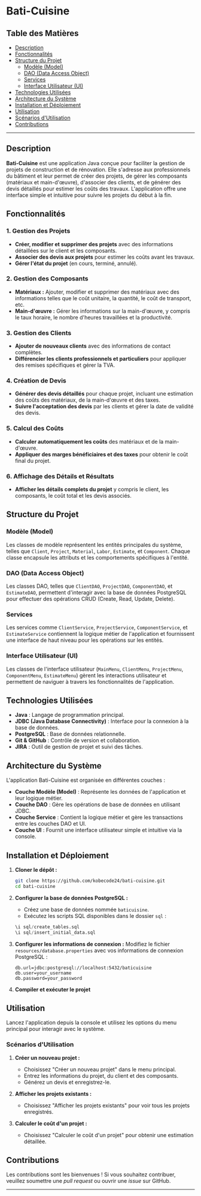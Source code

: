 
# Bati-Cuisine

## Table des Matières
- [Description](#description)
- [Fonctionnalités](#fonctionnalités)
- [Structure du Projet](#structure-du-projet)
  - [Modèle (Model)](#modèle-model)
  - [DAO (Data Access Object)](#dao-data-access-object)
  - [Services](#services)
  - [Interface Utilisateur (UI)](#interface-utilisateur-ui)
- [Technologies Utilisées](#technologies-utilisées)
- [Architecture du Système](#architecture-du-système)
- [Installation et Déploiement](#installation-et-déploiement)
- [Utilisation](#utilisation)
- [Scénarios d'Utilisation](#scénarios-dutilisation)
- [Contributions](#contributions)
---

## Description

**Bati-Cuisine** est une application Java conçue pour faciliter la gestion de projets de construction et de rénovation. Elle s'adresse aux professionnels du bâtiment et leur permet de créer des projets, de gérer les composants (matériaux et main-d'œuvre), d'associer des clients, et de générer des devis détaillés pour estimer les coûts des travaux. L'application offre une interface simple et intuitive pour suivre les projets du début à la fin.

## Fonctionnalités

### 1. Gestion des Projets
- **Créer, modifier et supprimer des projets** avec des informations détaillées sur le client et les composants.
- **Associer des devis aux projets** pour estimer les coûts avant les travaux.
- **Gérer l'état du projet** (en cours, terminé, annulé).

### 2. Gestion des Composants
- **Matériaux :** Ajouter, modifier et supprimer des matériaux avec des informations telles que le coût unitaire, la quantité, le coût de transport, etc.
- **Main-d'œuvre :** Gérer les informations sur la main-d'œuvre, y compris le taux horaire, le nombre d'heures travaillées et la productivité.

### 3. Gestion des Clients
- **Ajouter de nouveaux clients** avec des informations de contact complètes.
- **Différencier les clients professionnels et particuliers** pour appliquer des remises spécifiques et gérer la TVA.

### 4. Création de Devis
- **Générer des devis détaillés** pour chaque projet, incluant une estimation des coûts des matériaux, de la main-d'œuvre et des taxes.
- **Suivre l'acceptation des devis** par les clients et gérer la date de validité des devis.

### 5. Calcul des Coûts
- **Calculer automatiquement les coûts** des matériaux et de la main-d'œuvre.
- **Appliquer des marges bénéficiaires et des taxes** pour obtenir le coût final du projet.

### 6. Affichage des Détails et Résultats
- **Afficher les détails complets du projet** y compris le client, les composants, le coût total et les devis associés.

## Structure du Projet

### Modèle (Model)
Les classes de modèle représentent les entités principales du système, telles que `Client`, `Project`, `Material`, `Labor`, `Estimate`, et `Component`. Chaque classe encapsule les attributs et les comportements spécifiques à l'entité.

### DAO (Data Access Object)
Les classes DAO, telles que `ClientDAO`, `ProjectDAO`, `ComponentDAO`, et `EstimateDAO`, permettent d'interagir avec la base de données PostgreSQL pour effectuer des opérations CRUD (Create, Read, Update, Delete).

### Services
Les services comme `ClientService`, `ProjectService`, `ComponentService`, et `EstimateService` contiennent la logique métier de l'application et fournissent une interface de haut niveau pour les opérations sur les entités.

### Interface Utilisateur (UI)
Les classes de l'interface utilisateur (`MainMenu`, `ClientMenu`, `ProjectMenu`, `ComponentMenu`, `EstimateMenu`) gèrent les interactions utilisateur et permettent de naviguer à travers les fonctionnalités de l'application.

## Technologies Utilisées

- **Java** : Langage de programmation principal.
- **JDBC (Java Database Connectivity)** : Interface pour la connexion à la base de données.
- **PostgreSQL** : Base de données relationnelle.
- **Git & GitHub** : Contrôle de version et collaboration.
- **JIRA** : Outil de gestion de projet et suivi des tâches.

## Architecture du Système

L'application Bati-Cuisine est organisée en différentes couches :
- **Couche Modèle (Model)** : Représente les données de l'application et leur logique métier.
- **Couche DAO** : Gère les opérations de base de données en utilisant JDBC.
- **Couche Service** : Contient la logique métier et gère les transactions entre les couches DAO et UI.
- **Couche UI** : Fournit une interface utilisateur simple et intuitive via la console.

## Installation et Déploiement

1. **Cloner le dépôt :**
   ```bash
   git clone https://github.com/kobecode24/bati-cuisine.git
   cd bati-cuisine
   ```

2. **Configurer la base de données PostgreSQL :**
   - Créez une base de données nommée `baticuisine`.
   - Exécutez les scripts SQL disponibles dans le dossier `sql` :
   ```sql
   \i sql/create_tables.sql
   \i sql/insert_initial_data.sql
   ```

3. **Configurer les informations de connexion :**
   Modifiez le fichier `resources/database.properties` avec vos informations de connexion PostgreSQL :
   ```properties
   db.url=jdbc:postgresql://localhost:5432/baticuisine
   db.user=your_username
   db.password=your_password
   ```

4. **Compiler et exécuter le projet**

## Utilisation

Lancez l'application depuis la console et utilisez les options du menu principal pour interagir avec le système.

### Scénarios d'Utilisation

1. **Créer un nouveau projet :**
   - Choisissez "Créer un nouveau projet" dans le menu principal.
   - Entrez les informations du projet, du client et des composants.
   - Générez un devis et enregistrez-le.

2. **Afficher les projets existants :**
   - Choisissez "Afficher les projets existants" pour voir tous les projets enregistrés.

3. **Calculer le coût d'un projet :**
   - Choisissez "Calculer le coût d'un projet" pour obtenir une estimation détaillée.

## Contributions

Les contributions sont les bienvenues ! Si vous souhaitez contribuer, veuillez soumettre une *pull request* ou ouvrir une *issue* sur GitHub.

---
